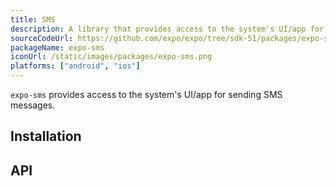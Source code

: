 ```yaml
---
title: SMS
description: A library that provides access to the system's UI/app for sending SMS messages.
sourceCodeUrl: https://github.com/expo/expo/tree/sdk-51/packages/expo-sms
packageName: expo-sms
iconUrl: /static/images/packages/expo-sms.png
platforms: ["android", "ios"]
---
```


`expo-sms` provides access to the system's UI/app for sending SMS messages.

## Installation

## API

```js

```